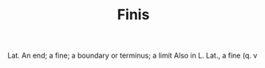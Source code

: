 ---
title: Finis
letter: F
permalink: "/definitions/bld-finis.html"
body: Lat. An end; a fine; a boundary or terminus; a limit Also in L. Lat., a fine
  (q. v
published_at: '2018-07-07'
source: Black's Law Dictionary 2nd Ed (1910)
layout: post
---